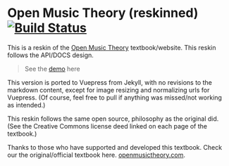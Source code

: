 # Open Music Theory (reskinned) [![Build Status](https://travis-ci.com/rodericasm/openmusictheory_reskinned.svg?branch=master)](https://travis-ci.com/rodericasm/openmusictheory_reskinned)


This is a reskin of the [Open Music Theory](http://www.openmusictheory.com) textbook/website. This reskin follows the API/DOCS design.

> See the [demo](http://www.rodericasm.github.io/openmusicteory) here

This version is ported to Vuepress from Jekyll, with no revisions to the markdown content, except for image resizing and normalizing urls for Vuepress. (Of course, feel free to pull if anything was missed/not working as intended.)

This reskin follows the same open source, philosophy as the original did. (See the Creative Commons license deed linked on each page of the textbook.)

Thanks to those who have supported and developed this textbook. Check our the original/official textbook here. [openmusictheory.com](http://www.openmusictheory.com).
